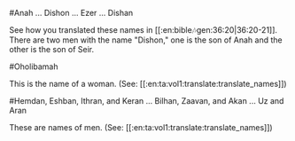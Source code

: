 #Anah ... Dishon ... Ezer ... Dishan

See how you translated these names in [[:en:bible:notes:gen:36:20|36:20-21]]. There are two men with the name "Dishon," one is the son of Anah and the other is the son of Seir.

#Oholibamah

This is the name of a woman. (See: [[:en:ta:vol1:translate:translate_names]])

#Hemdan, Eshban, Ithran, and Keran ... Bilhan, Zaavan, and Akan ... Uz and Aran

These are names of men. (See: [[:en:ta:vol1:translate:translate_names]])